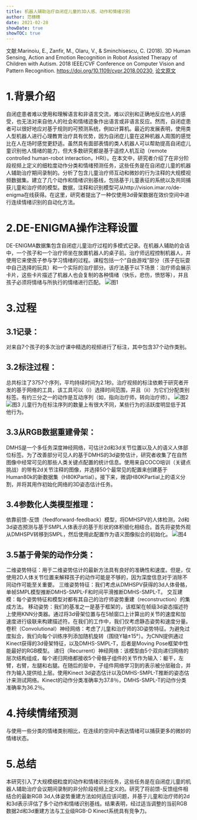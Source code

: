 ```yaml
---
title: 机器人辅助治疗自闭症儿童的3D人感、动作和情绪识别
author: 范穗穗
date: 2021-02-28
showDate: true
showTOC: true
---
```

文献:Marinoiu, E., Zanfir, M., Olaru, V., & Sminchisescu, C. (2018). 3D Human Sensing, Action and Emotion Recognition in Robot Assisted Therapy of Children with Autism. 2018 IEEE/CVF Conference on Computer Vision and Pattern Recognition. https://doi.org/10.1109/cvpr.2018.00230 
[论文原文](../Source_Files/2021-02-28-FSS2.Pdf)
# 1.背景介绍
 自闭症患者难以使用和理解语言和非语言交流，难以识别和正确地反应他人的感受，也无法对来自他人的社会和情绪迹象作出语言或非语言反应。然而，自闭症患者可以很好地应对基于规则的可预测系统，例如计算机。最近的发展表明，使用类人型机器人进行心理教育治疗具有优势，因为自闭症儿童在这种机器人周围的感觉比在人在场时感觉更舒适。虽然具有面部表情的类人机器人可以帮助提高自闭症儿童识别他人情绪的能力，但大多数研究都是基于遥控人机互动（remote controlled human-robot interaction，HRI）。在本文中，研究者介绍了在非分阶段视频上定义的细粒度动作分类和情绪预测任务，这些任务是在自闭症儿童的机器人辅助治疗期间录制的。分析了包含儿童治疗师互动和微妙的行为注释的大规模视频数据集。建立了几个动作和情绪识别基线，包括基于儿童表征的系统以及共同捕获儿童和治疗师的模型。数据，注释和识别模型可从http://vision.imar.ro/de-enigma在线获得。在这里，研究者提出了一种仅使用3d骨架数据在效价空间中进行连续情绪识别的自动化方法。
# 2.DE-ENIGMA操作注释设置
DE-ENIGMA数据集包含自闭症儿童治疗过程的多模式记录。在机器人辅助的会话中，一个孩子和一个治疗师坐在放置机器人的桌子前。治疗师远程控制机器人，并使用它来使孩子参与学习情绪的过程。课程包括一个“自由游戏”部分（孩子在玩耍中自己选择的玩具）和一个实际的治疗部分。该疗法基于以下场景：治疗师会展示卡片，这些卡片描述了机器人也会复制的各种情绪（快乐，悲伤，愤怒等），并且孩子必须将情绪与所执行的情绪进行匹配。
![图1](../Supporting_Information/2021-02-28-FSS2-Fig1.png)
# 3.过程
## 3.1记录：
对来自7个孩子的多次治疗课中精选的视频进行了标注，其中包含37个动作类别。
## 3.2标注过程：
总共标注了3757个序列，平均持续时间为2.1秒。治疗视频的标注依赖于研究者开发的基于网络的工具，该工具可以（i）选择时间范围，并且（ii）为它们分配类别标签。有约三分之一的动作是互动序列（如，指向治疗师，转向治疗师）。
![图2](../Supporting_Information/2021-02-28-FSS2-Fig2.png)
![图3](../Supporting_Information/2021-02-28-FSS2-Fig3.png)
儿童行为在标注序列的数量上有很大不同，某些行为的活跃度明显低于其他行为。
## 3.3从RGB数据重建骨架：
DMHS是一个多任务深度神经网络，可估计2d和3d关节位置以及人的语义人体部位标签。为了改善部分可见人的基于DMHS的3d姿势估计，研究者收集了在自然图像中经常可见的那些人类关键点配置的统计信息。使用来自COCO培训（关键点挑战）的带有2d关节注释的图像，并选择50个最常见的配置来创建基于Human80k的新数据集（H80KPartial）。接下来，微调H80KPartial上的语义分割，并将其用作初始化网络的3D姿态估计任务。
## 3.4参数化人类模型推理：
依靠前馈-反馈（feedforward-feedback）模型，将DMHSPV的人体检测，2d和3d姿态预测与基于SMPL人体表示的基于形状的体积细化相结合。首先将姿势外观从DMHSPV转移到SMPL，然后使用此配置作为语义图像拟合的初始化。
![图4](../Supporting_Information/2021-02-28-FSS2-Fig4.png)
## 3.5基于骨架的动作分类：
二维姿势特征：用于二维姿势估计的最新方法具有良好的准确性和速度。但是，仅使用2D人体关节位置来解释孩子的动作可能是不够的，因为深度信息对于消除不同动作可能至关重要。
三维姿势特征：我们考虑从DMHSPV获得的3d人体骨骼，单帧SMPL模型推断DMHS-SMPL-F和时间平滑推断DMHS-SMPL-T。
交互建模：每个姿势特征和模型对都有其自己的治疗师姿势重建（reconstruction）的集成方法。
移动姿势：我们的基准之一是基于框架的，该框架在帧级3d姿态描述符上使用KNN分类器。通过将3d骨架位置与在5帧窗口上计算出的关节的速度和加速度进行级联来构建描述符。在我们的工作中，我们仅考虑静态姿势和速度分量。
卷积（Convolutional）神经网络：考虑了儿童和治疗师的3D姿势特征。为避免过度拟合，我们向每个训练序列添加随机旋转（围绕Y轴±15°）。为CNN提供通过Kinect获得的3d骨架特征，以及DMHS-SMPL-T，后者是Moving Pose框架中性能最好的RGB模型。
递归（Recurrent）神经网络：该模型由5个双向递归网络的层次结构组成，每个递归网络都接收5个骨骼子组件的关节作为输入：躯干，左臂，右臂，左腿和右腿。在随后的层中，子组件网络学习到的表示被分层融合，并作为输入提供给上层。使用Kinect 3d姿态估计以及DMHS-SMPL-T推断的姿态估计来测试网络。Kinect的动作分类准确率为37.8％，DMHS-SMPL-T的动作分类准确率为36.2％。
# 4.持续情绪预测
与使用一些分类的情绪类别相比，在连续的空间中表达情绪可以捕获更多的微妙的情绪状态。
# 5.总结
本研究引入了大规模细粒度的动作和情绪识别任务，这些任务是在自闭症儿童的机器人辅助治疗会议期间录制的非分阶段视频上定义的。研究了将前馈-反馈组件相结合的最新RGB 3d人体姿势重建方法如何适应该问题，并基于儿童和治疗师的2d和3d表示评估了多个动作和情绪识别基线。结果表明，经过适当调整的当前RGB数据2d和3d重建方法与工业级RGB-D Kinect系统具有竞争力。